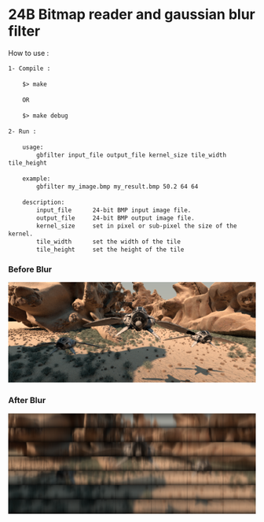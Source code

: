 # 24B Bitmap reader and gaussian blur filter #

How to use :

	1- Compile :

		$> make

		OR

		$> make debug

	2- Run :

		usage:
			gbfilter input_file output_file kernel_size tile_width tile_height

		example:
			gbfilter my_image.bmp my_result.bmp 50.2 64 64

		description:
			input_file		24-bit BMP input image file.
			output_file		24-bit BMP output image file.
			kernel_size		set in pixel or sub-pixel the size of the kernel.
			tile_width		set the width of the tile
			tile_height		set the height of the tile

### Before Blur ###

![](./img/image_rgb.bmp)


### After Blur ###

![](./img/image_rgb_blured.bmp)

